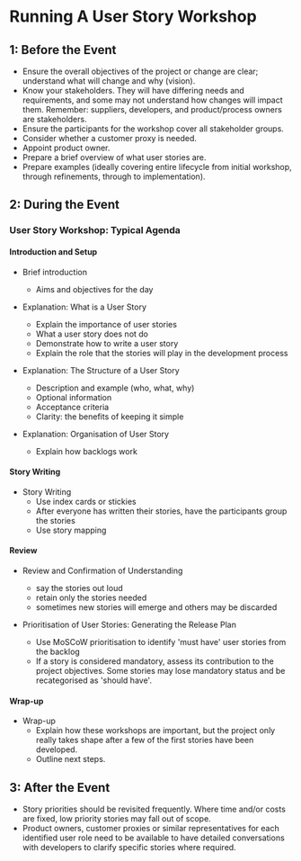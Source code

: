 Running A User Story Workshop
=============================

1: Before the Event
-------------------

- Ensure the overall objectives of the project or change are clear; understand what will change and why (vision).
- Know your stakeholders. They will have differing needs and requirements, and some may not understand how changes will impact them.
  Remember: suppliers, developers, and product/process owners are stakeholders.
- Ensure the participants for the workshop cover all stakeholder groups.
- Consider whether a customer proxy is needed.
- Appoint product owner.
- Prepare a brief overview of what user stories are.
- Prepare examples (ideally covering entire lifecycle from initial workshop, through refinements, through to implementation).

2: During the Event
-------------------

### User Story Workshop: Typical Agenda ###

#### Introduction and Setup ####

- Brief introduction
  - Aims and objectives for the day

- Explanation: What is a User Story
  - Explain the importance of user stories
  - What a user story does not do
  - Demonstrate how to write a user story
  - Explain the role that the stories will play in the development process
  
- Explanation: The Structure of a User Story
  - Description and example (who, what, why)
  - Optional information
  - Acceptance criteria
  - Clarity: the benefits of keeping it simple

- Explanation: Organisation of User Story
  - Explain how backlogs work

#### Story Writing ####

- Story Writing
  - Use index cards or stickies
  - After everyone has written their stories, have the participants group the stories
  - Use story mapping

#### Review ####

- Review and Confirmation of Understanding
  - say the stories out loud
  - retain only the stories needed
  - sometimes new stories will emerge and others may be discarded

- Prioritisation of User Stories: Generating the Release Plan
  - Use MoSCoW prioritisation to identify 'must have' user stories from the backlog
  - If a story is considered mandatory, assess its contribution to the project objectives. Some stories may lose mandatory status and be 
  recategorised as 'should have'.
  
#### Wrap-up #####

- Wrap-up
  - Explain how these workshops are important, but the project only really takes shape after a few of the first stories have been 
  developed.
  - Outline next steps.

3: After the Event
------------------

- Story priorities should be revisited frequently. Where time and/or costs are fixed, low priority stories may fall out of scope.
- Product owners, customer proxies or similar representatives for each identified user role need to be available to have detailed 
conversations with developers to clarify specific stories where required.
